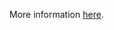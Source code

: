More information [here](https://docs.prismacloud.io/en/enterprise-edition/policy-reference/panos-policies/panos-policies/ansible-panos-2).
